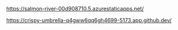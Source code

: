 
https://salmon-river-00d908710.5.azurestaticapps.net/

https://crispy-umbrella-q4gww6qq6gh4699-5173.app.github.dev/